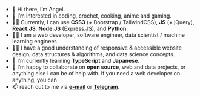 - 👋 Hi there, I’m Angel.
- 👀 I’m interested in coding, crochet, cooking, anime and gaming.
- 💪🏽 Currently, I can use **CSS3** (+ Bootstrap / TailwindCSS), **JS** (+ jQuery), **React.JS**, **Node.JS** (Express.JS), and **Python**.
- 💪🏽 I am a web developer, software engineer, data scientist / machine learning engineer.
- 💪🏽 I have a good understanding of responsive & accessible website design, data structures & algorithms, and data science concepts.
- 🌱 I’m currently learning **TypeScript** and **Japanese**.
- 💞️ I’m happy to collaborate on **open source**, web and data projects, or anything else I can be of help with. If you need a web developer on anything, you can
- 📫 reach out to me via **[e-mail](mailto:akcumeh@gmail.com)** or **[Telegram](https://t.me/yarnandmk)**.

<!---
akcumeh/akcumeh is a ✨ special ✨ repository because its `README.md` (this file) appears on your GitHub profile.
You can click the Preview link to take a look at your changes.
--->
